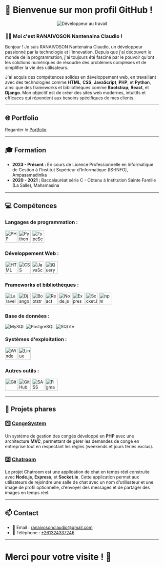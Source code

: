 # 🌟 Bienvenue sur mon profil GitHub !

<p align="center">
  <img src="https://media.giphy.com/media/qgQUggAC3Pfv687qPC/giphy.gif" alt="Développeur au travail" />
</p>

### 👨‍💻 Moi c'est **RANAIVOSON Nantenaina Claudio** !

Bonjour ! Je suis RANAIVOSON Nantenaina Claudio, un développeur passionné par la technologie et l'innovation. Depuis que j'ai découvert le monde de la programmation, j'ai toujours été fasciné par le pouvoir qu'ont les solutions numériques de résoudre des problèmes complexes et de simplifier la vie des utilisateurs.

J'ai acquis des compétences solides en développement web, en travaillant avec des technologies comme **HTML**, **CSS**, **JavaScript**, **PHP**, et **Python**, ainsi que des frameworks et bibliothèques comme **Bootstrap**, **React**, et **Django**. Mon objectif est de créer des sites web modernes, intuitifs et efficaces qui répondent aux besoins spécifiques de mes clients.

---

## 🌐 Portfolio
Regarder le [Portfolio](https://claudio101000.github.io/Portfolio-Claudio/)

---

## 🎓 Formation

- **2023 - Présent :** En cours de Licence Professionnelle en Informatique de Gestion à l'Institut Supérieur d'Informatique (IS-INFO), Ampasamadinika  
- **2020 - 2021 :** Baccalauréat série C - Obtenu à Institution Sainte Famille (La Salle), Mahamasina  

---

## 💻 Compétences

### **Langages de programmation :**
<p>
  <img src="https://cdn.jsdelivr.net/gh/devicons/devicon/icons/php/php-plain.svg" alt="PHP" width="40" height="40" />
  <img src="https://cdn.jsdelivr.net/gh/devicons/devicon/icons/python/python-plain.svg" alt="Python" width="40" height="40" />
  <img src="https://cdn.jsdelivr.net/gh/devicons/devicon/icons/typescript/typescript-plain.svg" alt="TypeScript" width="40" height="40" />
</p>

### **Développement Web :**
<p>
  <img src="https://cdn.jsdelivr.net/gh/devicons/devicon/icons/html5/html5-plain.svg" alt="HTML" width="40" height="40" />
  <img src="https://cdn.jsdelivr.net/gh/devicons/devicon/icons/css3/css3-plain.svg" alt="CSS" width="40" height="40" />
  <img src="https://cdn.jsdelivr.net/gh/devicons/devicon/icons/javascript/javascript-plain.svg" alt="JavaScript" width="40" height="40" />
  <img src="https://cdn.jsdelivr.net/gh/devicons/devicon/icons/jquery/jquery-original.svg" alt="jQuery" width="40" height="40" />
</p>

### **Frameworks et bibliothèques :**
<p>
  <img src="https://img.icons8.com/ios-filled/50/000000/laravel.png" alt="Laravel" width="40" height="40" />
  <img src="https://img.icons8.com/ios-filled/50/000000/django.png" alt="Django" width="40" height="40" />
  <img src="https://img.icons8.com/ios-filled/50/000000/bootstrap.png" alt="Bootstrap" width="40" height="40" />
  <img src="https://cdn.jsdelivr.net/gh/devicons/devicon/icons/react/react-original.svg" alt="React" width="40" height="40" />
  <img src="https://cdn.jsdelivr.net/gh/devicons/devicon/icons/nodejs/nodejs-plain.svg" alt="Node.js" width="40" height="40" />
  <img src="https://cdn.jsdelivr.net/gh/devicons/devicon/icons/express/express-original.svg" alt="Express.js" width="40" height="40" />
  <img src="https://cdn.jsdelivr.net/gh/devicons/devicon/icons/socketio/socketio-original.svg" alt="Socket.io" width="40" height="40" />
  <img src="https://cdn.jsdelivr.net/gh/devicons/devicon/icons/npm/npm-original-wordmark.svg" alt="npm" width="40" height="40" />
</p>

### **Base de données :**
<p>
  <img src="https://img.shields.io/badge/MySQL-%2300f.svg?style=for-the-badge&logo=mysql&logoColor=white" alt="MySQL" />
  <img src="https://img.shields.io/badge/PostgreSQL-%23316192.svg?style=for-the-badge&logo=postgresql&logoColor=white" alt="PostgreSQL" />
  <img src="https://img.shields.io/badge/SQLite-%2307408F.svg?style=for-the-badge&logo=sqlite&logoColor=white" alt="SQLite" />
</p>

### **Systèmes d'exploitation :**
<p>
  <img src="https://cdn.jsdelivr.net/gh/devicons/devicon/icons/windows8/windows8-original.svg" alt="Windows" width="40" height="40" />
  <img src="https://cdn.jsdelivr.net/gh/devicons/devicon/icons/linux/linux-plain.svg" alt="Linux" width="40" height="40" />
</p>

### **Autres outils :**
<p>
  <img src="https://cdn.jsdelivr.net/gh/devicons/devicon/icons/git/git-plain.svg" alt="Git" width="40" height="40" />
  <img src="https://cdn.jsdelivr.net/gh/devicons/devicon/icons/github/github-original.svg" alt="GitHub" width="40" height="40" />
  <img src="https://cdn.jsdelivr.net/gh/devicons/devicon/icons/sass/sass-original.svg" alt="SASS" width="40" height="40" />
  <img src="https://cdn.jsdelivr.net/gh/devicons/devicon/icons/figma/figma-original.svg" alt="Figma" width="40" height="40" />
</p>

---

## 🚀 Projets phares

### 1️⃣ **[CongeSystem](https://github.com/CLAUDIO101000/CongeSystem.git)**
Un système de gestion des congés développé en **PHP** avec une architecture **MVC**, permettant de gérer les demandes de congé en entreprise tout en respectant les règles (weekends et jours fériés exclus).

### 2️⃣ **[Chatroom](https://github.com/CLAUDIO101000/Chatroom.git)**
Le projet Chatroom est une application de chat en temps réel construite avec **Node.js**, **Express**, et **Socket.io**. Cette application permet aux utilisateurs de rejoindre une salle de chat avec un nom d'utilisateur et une image de profil optionnelle, d'envoyer des messages et de partager des images en temps réel.

---

## 📫 Contact

- 📧 Email : [ranaivosonclaudio@gmail.com](mailto:ranaivosonclaudio@gmail.com)  
- 📱 Téléphone : [+261324337246](tel:+261324337246)  

---

# Merci pour votre visite ! 🎉
